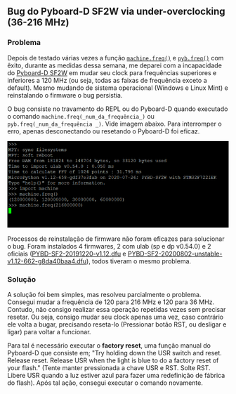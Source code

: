 ## Bug do Pyboard-D SF2W via under-overclocking (36-216 MHz)

### Problema

Depois de testado várias vezes a função [`machine.freq()`](https://docs.micropython.org/en/latest/library/machine.html?highlight=machine%20freq#machine.freq) e [`pyb.freq()`](https://docs.micropython.org/en/latest/library/pyb.html?highlight=pyb%20freq#pyb.freq) com êxito, durante as medidas dessa semana, me deparei com a incapacidade do [Pyboard-D SF2W](https://store.micropython.org/product/PYBD-SF2-W4F2) em mudar seu clock para frequências superiores e inferiores a 120 MHz (ou seja, todas as faixas de frequência exceto a default). Mesmo mudando de sistema operacional (Windows e Linux Mint) e reinstalando o firmware o bug persistia.

O bug consiste no travamento do REPL ou do Pyboard-D quando executado o comando `machine.freq(_num_da_frequência_)` ou `pyb.freq(_num_da_frequência _)`. Vide imagem abaixo. Para interromper o erro, apenas desconectando ou resetando o Pyboard-D foi eficaz.

![image](bug_PYBDSF2_freq.png)

Processos de reinstalação de firmware não foram eficazes para solucionar o bug. Foram instalados 4 firmwares, 2 com ulab (sp e dp v0.54.0) e 2 oficiais ([PYBD-SF2-20191220-v1.12.dfu](https://micropython.org/download/pybd/) e [PYBD-SF2-20200802-unstable-v1.12-662-g8da40baa4.dfu](https://micropython.org/download/pybd/)), todos tiveram o mesmo problema.

### Solução

A solução foi bem simples, mas resolveu parcialmente o problema. Consegui mudar a frequência de 120 para 216 MHz e 120 para 36 MHz. Contudo, não consigo realizar essa operação repetidas vezes sem precisar resetar. Ou seja, consigo mudar seu clock apenas uma vez, caso contrário ele volta a bugar, precisando reseta-lo (Pressionar botão RST, ou desligar e ligar) para voltar a funcionar.

Para tal é necessário executar o **factory reset**, uma função manual do Pyboard-D que consiste em; "Try holding down the USR switch and reset. Release reset. Release USR when the light is blue to do a factory reset of your flash." (Tente manter pressionada a chave USR e RST. Solte RST. Libere USR quando a luz estiver azul para fazer uma redefinição de fábrica do flash). Após tal ação, consegui executar o comando novamente.
